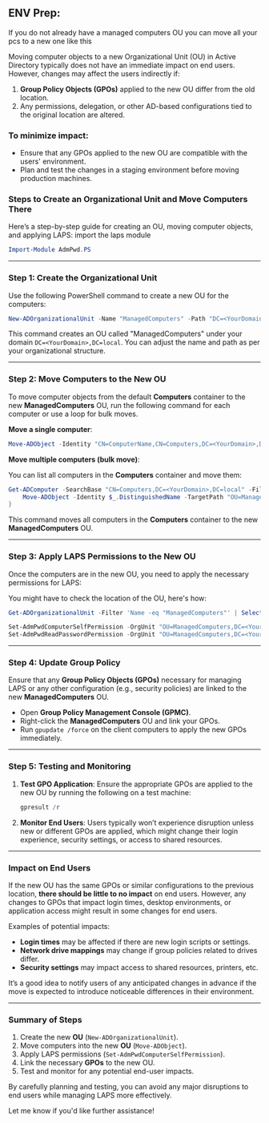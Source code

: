 

## ENV Prep:

If you do not already have a managed computers OU you can move all your pcs to a new one like this 

Moving computer objects to a new Organizational Unit (OU) in Active Directory typically does not have an immediate impact on end users. However, changes may affect the users indirectly if:

1. **Group Policy Objects (GPOs)** applied to the new OU differ from the old location.
2. Any permissions, delegation, or other AD-based configurations tied to the original location are altered.

### To minimize impact:
- Ensure that any GPOs applied to the new OU are compatible with the users' environment.
- Plan and test the changes in a staging environment before moving production machines.

### Steps to Create an Organizational Unit and Move Computers There

Here’s a step-by-step guide for creating an OU, moving computer objects, and applying LAPS:
import the laps module
```powershell
Import-Module AdmPwd.PS
```
---

### **Step 1: Create the Organizational Unit**

Use the following PowerShell command to create a new OU for the computers:

```powershell
New-ADOrganizationalUnit -Name "ManagedComputers" -Path "DC=<YourDomain>,DC=local"
```

This command creates an OU called "ManagedComputers" under your domain `DC=<YourDomain>,DC=local`. You can adjust the name and path as per your organizational structure.

---

### **Step 2: Move Computers to the New OU**

To move computer objects from the default **Computers** container to the new **ManagedComputers** OU, run the following command for each computer or use a loop for bulk moves.

**Move a single computer**:

```powershell
Move-ADObject -Identity "CN=ComputerName,CN=Computers,DC=<YourDomain>,DC=local" -TargetPath "OU=ManagedComputers,DC=<YourDomain>,DC=local"
```

**Move multiple computers (bulk move)**:

You can list all computers in the **Computers** container and move them:

```powershell
Get-ADComputer -SearchBase "CN=Computers,DC=<YourDomain>,DC=local" -Filter * | ForEach-Object {
    Move-ADObject -Identity $_.DistinguishedName -TargetPath "OU=ManagedComputers,DC=<YourDomain>,DC=local"
}
```

This command moves all computers in the **Computers** container to the new **ManagedComputers** OU.

---

### **Step 3: Apply LAPS Permissions to the New OU**

Once the computers are in the new OU, you need to apply the necessary permissions for LAPS:

You might have to check the location of the OU, here's how:
```powershell
Get-ADOrganizationalUnit -Filter 'Name -eq "ManagedComputers"' | Select Name, DistinguishedName
```

```powershell
Set-AdmPwdComputerSelfPermission -OrgUnit "OU=ManagedComputers,DC=<YourDomain>,DC=local"
Set-AdmPwdReadPasswordPermission -OrgUnit "OU=ManagedComputers,DC=<YourDomain>,DC=local" -AllowedPrincipals "Domain Admins"
```

---

### **Step 4: Update Group Policy**

Ensure that any **Group Policy Objects (GPOs)** necessary for managing LAPS or any other configuration (e.g., security policies) are linked to the new **ManagedComputers** OU.

- Open **Group Policy Management Console (GPMC)**.
- Right-click the **ManagedComputers** OU and link your GPOs.
- Run `gpupdate /force` on the client computers to apply the new GPOs immediately.

---

### **Step 5: Testing and Monitoring**

1. **Test GPO Application**: Ensure the appropriate GPOs are applied to the new OU by running the following on a test machine:
   ```powershell
   gpresult /r
   ```

2. **Monitor End Users**: Users typically won’t experience disruption unless new or different GPOs are applied, which might change their login experience, security settings, or access to shared resources.

---

### **Impact on End Users**

If the new OU has the same GPOs or similar configurations to the previous location, **there should be little to no impact** on end users. However, any changes to GPOs that impact login times, desktop environments, or application access might result in some changes for end users.

Examples of potential impacts:
- **Login times** may be affected if there are new login scripts or settings.
- **Network drive mappings** may change if group policies related to drives differ.
- **Security settings** may impact access to shared resources, printers, etc.

It’s a good idea to notify users of any anticipated changes in advance if the move is expected to introduce noticeable differences in their environment.

---

### **Summary of Steps**

1. Create the new **OU** (`New-ADOrganizationalUnit`).
2. Move computers into the new **OU** (`Move-ADObject`).
3. Apply LAPS permissions (`Set-AdmPwdComputerSelfPermission`).
4. Link the necessary **GPOs** to the new OU.
5. Test and monitor for any potential end-user impacts.

By carefully planning and testing, you can avoid any major disruptions to end users while managing LAPS more effectively.

Let me know if you'd like further assistance!
